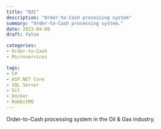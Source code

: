```yaml
---
title: "O2C"
description: "Order-to-Cash processing system"
summary: "Order-to-Cash processing system."
date: 2023-04-08
draft: false

categories:
- Order-to-Cash
- Microservices

tags:
- C#
- ASP.NET Core
- SQL Server
- Git
- Docker
- RabbitMQ
---
```


Order-to-Cash processing system in the Oil & Gas industry.